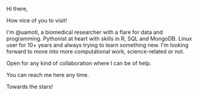 Hi there,

How nice of you to visit!

I'm @uamoti, a biomedical researcher with a flare for data and programming. Pythonist at heart with skills in R, SQL and MongoDB.
Linux user for 10+ years and always trying to learn something new.
I'm looking forward to move into more computational work, science-related or not.

Open for any kind of collaboration where I can be of help.

You can reach me here any time.

Towards the stars!
<!---
uamoti/uamoti is a ✨ special ✨ repository because its `README.md` (this file) appears on your GitHub profile.
You can click the Preview link to take a look at your changes.
--->
